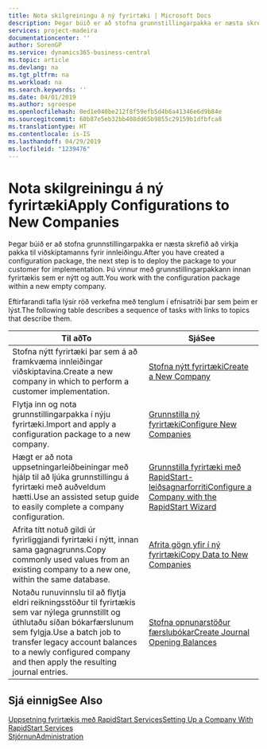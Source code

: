 ```yaml
---
title: Nota skilgreiningu á ný fyrirtæki | Microsoft Docs
description: Þegar búið er að stofna grunnstillingarpakka er næsta skrefið að virkja pakka til viðskiptamanns fyrir innleiðingu. Grunnstillingin er notuð með nýju auðu fyrirtæki.
services: project-madeira
documentationcenter: ''
author: SorenGP
ms.service: dynamics365-business-central
ms.topic: article
ms.devlang: na
ms.tgt_pltfrm: na
ms.workload: na
ms.search.keywords: ''
ms.date: 04/01/2019
ms.author: sgroespe
ms.openlocfilehash: 0ed1e040be212f8f59efb5d4b6a41346e6d9b84e
ms.sourcegitcommit: 60b87e5eb32bb408dd65b9855c29159b1dfbfca8
ms.translationtype: HT
ms.contentlocale: is-IS
ms.lasthandoff: 04/29/2019
ms.locfileid: "1239476"
---
```

# <a name="apply-configurations-to-new-companies"></a><span data-ttu-id="81a2c-104">Nota skilgreiningu á ný fyrirtæki</span><span class="sxs-lookup"><span data-stu-id="81a2c-104">Apply Configurations to New Companies</span></span>
<span data-ttu-id="81a2c-105">Þegar búið er að stofna grunnstillingarpakka er næsta skrefið að virkja pakka til viðskiptamanns fyrir innleiðingu.</span><span class="sxs-lookup"><span data-stu-id="81a2c-105">After you have created a configuration package, the next step is to deploy the package to your customer for implementation.</span></span> <span data-ttu-id="81a2c-106">Þú vinnur með grunnstillingarpakkann innan fyrirtækis sem er nýtt og autt.</span><span class="sxs-lookup"><span data-stu-id="81a2c-106">You work with the configuration package within a new empty company.</span></span>  

 <span data-ttu-id="81a2c-107">Eftirfarandi tafla lýsir röð verkefna með tenglum í efnisatriði þar sem þeim er lýst.</span><span class="sxs-lookup"><span data-stu-id="81a2c-107">The following table describes a sequence of tasks with links to topics that describe them.</span></span>

|<span data-ttu-id="81a2c-108">**Til að**</span><span class="sxs-lookup"><span data-stu-id="81a2c-108">**To**</span></span>|<span data-ttu-id="81a2c-109">**Sjá**</span><span class="sxs-lookup"><span data-stu-id="81a2c-109">**See**</span></span>|  
|------------|-------------|  
|<span data-ttu-id="81a2c-110">Stofna nýtt fyrirtæki þar sem á að framkvæma innleiðingar viðskiptavina.</span><span class="sxs-lookup"><span data-stu-id="81a2c-110">Create a new company in which to perform a customer implementation.</span></span>|[<span data-ttu-id="81a2c-111">Stofna nýtt fyrirtæki</span><span class="sxs-lookup"><span data-stu-id="81a2c-111">Create a New Company</span></span>](admin-how-to-create-a-new-company.md)|  
|<span data-ttu-id="81a2c-112">Flytja inn og nota grunnstillingarpakka í nýju fyrirtæki.</span><span class="sxs-lookup"><span data-stu-id="81a2c-112">Import and apply a configuration package to a new company.</span></span>|[<span data-ttu-id="81a2c-113">Grunnstilla ný fyrirtæki</span><span class="sxs-lookup"><span data-stu-id="81a2c-113">Configure New Companies</span></span>](admin-how-to-configure-new-companies.md)|  
|<span data-ttu-id="81a2c-114">Hægt er að nota uppsetningarleiðbeiningar með hjálp til að ljúka grunnstillingu á fyrirtæki með auðveldum hætti.</span><span class="sxs-lookup"><span data-stu-id="81a2c-114">Use an assisted setup guide to easily complete a company configuration.</span></span>|[<span data-ttu-id="81a2c-115">Grunnstilla fyrirtæki með RapidStart-leiðsagnarforriti</span><span class="sxs-lookup"><span data-stu-id="81a2c-115">Configure a Company with the RapidStart Wizard</span></span>](admin-how-to-configure-a-company-with-the-rapidstart-wizard.md)|
|<span data-ttu-id="81a2c-116">Afrita títt notuð gildi úr fyrirliggjandi fyrirtæki í nýtt, innan sama gagnagrunns.</span><span class="sxs-lookup"><span data-stu-id="81a2c-116">Copy commonly used values from an existing company to a new one, within the same database.</span></span>|[<span data-ttu-id="81a2c-117">Afrita gögn yfir í ný fyrirtæki</span><span class="sxs-lookup"><span data-stu-id="81a2c-117">Copy Data to New Companies</span></span>](admin-how-to-copy-data-to-new-companies.md)|  
|<span data-ttu-id="81a2c-118">Notaðu runuvinnslu til að flytja eldri reikningsstöður til fyrirtækis sem var nýlega grunnstillt og úthlutaðu síðan bókarfærslunum sem fylgja.</span><span class="sxs-lookup"><span data-stu-id="81a2c-118">Use a batch job to transfer legacy account balances to a newly configured company and then apply the resulting journal entries.</span></span>|[<span data-ttu-id="81a2c-119">Stofna opnunarstöður færslubókar</span><span class="sxs-lookup"><span data-stu-id="81a2c-119">Create Journal Opening Balances</span></span>](admin-how-to-create-journal-opening-balances.md)|  

## <a name="see-also"></a><span data-ttu-id="81a2c-120">Sjá einnig</span><span class="sxs-lookup"><span data-stu-id="81a2c-120">See Also</span></span>  
[<span data-ttu-id="81a2c-121">Uppsetning fyrirtækis með RapidStart Services</span><span class="sxs-lookup"><span data-stu-id="81a2c-121">Setting Up a Company With RapidStart Services</span></span>](admin-set-up-a-company-with-rapidstart.md)  
[<span data-ttu-id="81a2c-122">Stjórnun</span><span class="sxs-lookup"><span data-stu-id="81a2c-122">Administration</span></span>](admin-setup-and-administration.md)
